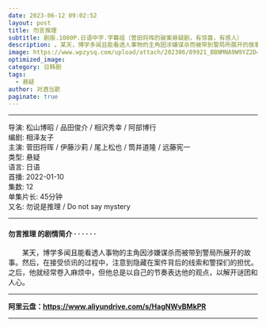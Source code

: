 ```yaml
---
date: 2023-06-12 09:02:52
layout: post
title: 勿言推理
subtitle: 剧版.1080P.日语中字.字幕组（菅田将晖的破案悬疑剧，有惊喜，有感人）
description: 。某天，博学多闻且能看透人事物的主角因涉嫌谋杀而被带到警局所展开的故事然后，在接受侦讯的过程中，注意到隐藏在案件背后的线索和警探们的担忧。之后...
image: https://www.wpzysq.com/upload/attach/202306/89921_BBNMNA9W9YZ2D4Y.png
optimized_image: 
category: 日韩剧
tags:
  - 悬疑 
author: 对酒当歌
paginate: true
---
```


---

导演: 松山博昭 / 品田俊介 / 相沢秀幸 / 阿部博行  
编剧: 相泽友子  
主演: 菅田将晖 / 伊藤沙莉 / 尾上松也 / 筒井道隆 / 远藤宪一  
类型: 悬疑  
语言: 日语  
首播: 2022-01-10  
集数: 12  
单集片长: 45分钟  
又名: 勿说是推理 / Do not say mystery  

---

#### 勿言推理 的剧情简介 · · · · · ·

　　某天，博学多闻且能看透人事物的主角因涉嫌谋杀而被带到警局所展开的故事。然后，在接受侦讯的过程中，注意到隐藏在案件背后的线索和警探们的担忧。之后，他就经常卷入麻烦中，但他总是以自己的节奏表达他的观点，以解开谜团和人心。

---

**阿里云盘：<https://www.aliyundrive.com/s/HagNWvBMkPR>**

---
